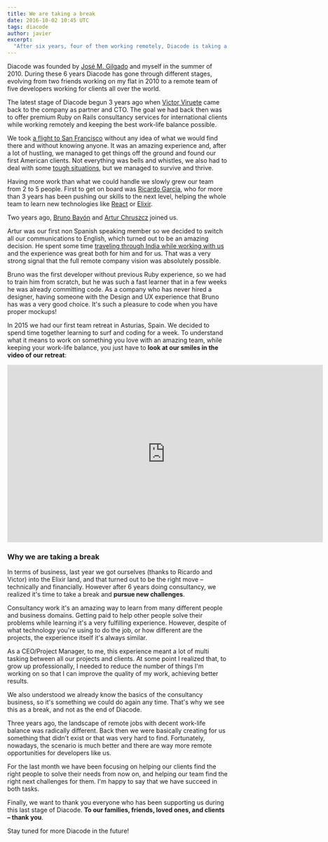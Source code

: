 ```yaml
---
title: We are taking a break
date: 2016-10-02 10:45 UTC
tags: diacode
author: javier
excerpt:
  "After six years, four of them working remotely, Diacode is taking a break from consultancy work."
---
```


Diacode was founded by [José M. Gilgado](http://josemdev.com/) and myself in the summer of 2010. 
During these 6 years Diacode has gone through different stages, evolving
from two friends working on my flat in 2010 to a remote team of five developers
working for clients all over the world.

The latest stage of Diacode begun 3 years ago when [Victor Viruete](https://twitter.com/hopsor) came back to
the company as partner and CTO. The goal we had back then was to offer premium Ruby on Rails
consultancy services for international clients while working remotely and keeping the best
work-life balance possible.

We took [a flight to San Francisco](https://blog.diacode.com/diacode-en-silicon-valley-parte-1)
without any idea of what we would find there and without knowing anyone. It was an amazing
experience and, after a lot of hustling, we managed to get things off the ground and found
our first American clients. Not everything was bells and whistles, we also had to deal
with some [tough situations](https://medium.com/@javier_dev/how-an-investor-from-silicon-valley-almost-kills-our-company-1f4348407e65), 
but we managed to survive and thrive.	

Having more work than what we could handle we slowly grew our team from 2 to 5 people.
First to get on board was [Ricardo Garcia](http://codeloveandboards.com/), who for more 
than 3 years has been pushing our skills to the next level, helping the whole team to 
learn new technologies like [React](https://blog.diacode.com/tags/react.html) or [Elixir](https://blog.diacode.com/tags/elixir.html). 

Two years ago, [Bruno Bayón](https://twitter.com/bruselacas) and [Artur Chruszcz](https://github.com/achru)
joined us. 

Artur was our first non Spanish speaking member so we decided to switch all our communications
to English, which turned out to be an amazing decision. He spent some time [traveling through India while 
working with us](https://blog.diacode.com/code-in-headstand-how-to-work-remote-from-india) and the
experience was great both for him and for us. That was a very strong signal that the full remote company
vision was absolutely possible.

Bruno was the first developer without previous Ruby experience, so we had to train him from scratch, 
but he was such a fast learner that in a few weeks he was already committing code. As a company
who has never hired a designer, having someone with the Design and UX experience that Bruno has
was a very good choice. It's such a pleasure to code when you have proper mockups!

In 2015 we had our first team retreat in Asturias, Spain. We decided to spend time together 
learning to surf and coding for a week. To understand what it means to work on something
you love with an amazing team, while keeping your work-life balance, you just have to **look
at our smiles in the video of our retreat**:

<iframe width="720" height="405" src="https://www.youtube.com/embed/tlPSSLte_l0" frameborder="0" allowfullscreen></iframe>

### Why we are taking a break

In terms of business, last year we got ourselves (thanks to Ricardo and Victor) into the Elixir land, and that
turned out to be the right move – technically and financially. However after 6 years doing consultancy, 
we realized it's time to take a break and **pursue new challenges**.

Consultancy work it's an amazing way to learn from many different people and business domains. Getting
paid to help other people solve their problems while learning it's a very fulfilling experience. However, despite
of what technology you're using to do the job, or how different are the projects, the experience itself
it's always similar. 

As a CEO/Project Manager, to me, this experience meant a lot of multi tasking
between all our projects and clients. At some point I realized that, to grow up professionally, 
I needed to reduce the number of things I'm working on so that I can improve the quality of my work,
achieving better results.

We also understood we already know the basics of the consultancy business, so it's something
we could do again any time. That's why we see this as a break, and not as the end of Diacode.

Three years ago, the landscape of remote jobs with decent work-life balance was radically different.
Back then we were basically creating for us something that didn't exist or that was very hard to find.
Fortunately, nowadays, the scenario is much better and there are way more remote opportunities for
developers like us.

For the last month we have been focusing on helping our clients find the right people to solve their
needs from now on, and helping our team find the right next challenges for them. I'm happy to say that
we have succeed in both tasks.

Finally, we want to thank you everyone who has been supporting us during this last stage of Diacode.
**To our families, friends, loved ones, and clients – thank you**.

Stay tuned for more Diacode
in the future!